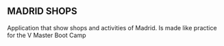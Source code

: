 ## MADRID SHOPS

Application that show shops and activities of Madrid. Is made like practice for the V Master Boot Camp